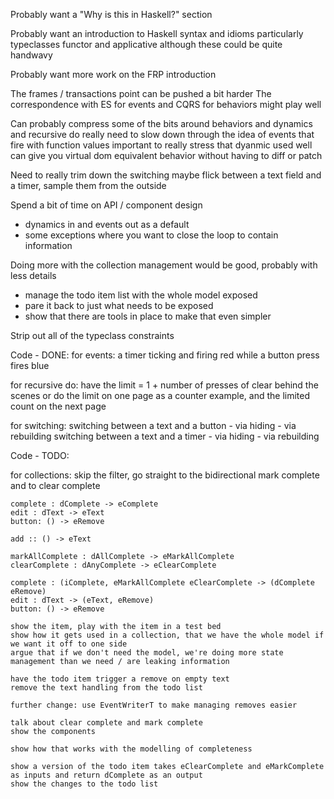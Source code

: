 
Probably want a "Why is this in Haskell?" section

Probably want an introduction to Haskell syntax and idioms
  particularly
    typeclasses
    functor and applicative
  although these could be quite handwavy

Probably want more work on the FRP introduction

The frames / transactions point can be pushed a bit harder
The correspondence with ES for events and CQRS for behaviors might play well

Can probably compress some of the bits around behaviors and dynamics and recursive do
  really need to slow down through the idea of events that fire with function values
  important to really stress that dyanmic used well can give you virtual dom equivalent behavior without having to diff or patch

Need to really trim down the switching
  maybe flick between a text field and a timer, sample them from the outside

Spend a bit of time on API / component design
  - dynamics in and events out as a default
  - some exceptions where you want to close the loop to contain information

Doing more with the collection management would be good, probably with less details
  - manage the todo item list with the whole model exposed
  - pare it back to just what needs to be exposed
  - show that there are tools in place to make that even simpler

Strip out all of the typeclass constraints

Code - DONE:
  for events:
    a timer ticking and firing red while a button press fires blue

  for recursive do:
    have the limit = 1 + number of presses of clear behind the scenes
    or do the limit on one page as a counter example, and the limited count on the next page

  for switching:
    switching between a text and a button
    - via hiding
    - via rebuilding
    switching between a text and a timer
    - via hiding
    - via rebuilding

Code - TODO:

  for collections:
    skip the filter, go straight to the bidirectional mark complete and to clear complete 

    complete : dComplete -> eComplete
    edit : dText -> eText
    button: () -> eRemove
    
    add :: () -> eText

    markAllComplete : dAllComplete -> eMarkAllComplete 
    clearComplete : dAnyComplete -> eClearComplete
 
    complete : (iComplete, eMarkAllComplete eClearComplete -> (dComplete eRemove)
    edit : dText -> (eText, eRemove)
    button: () -> eRemove

    show the item, play with the item in a test bed
    show how it gets used in a collection, that we have the whole model if we want it off to one side
    argue that if we don't need the model, we're doing more state management than we need / are leaking information

    have the todo item trigger a remove on empty text
    remove the text handling from the todo list

    further change: use EventWriterT to make managing removes easier

    talk about clear complete and mark complete
    show the components

    show how that works with the modelling of completeness

    show a version of the todo item takes eClearComplete and eMarkComplete as inputs and return dComplete as an output
    show the changes to the todo list

